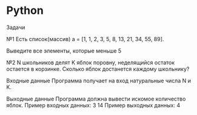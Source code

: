 # Python

 Задачи

№1
Есть список(массив) a = [1, 1, 2, 3, 5, 8, 13, 21, 34, 55, 89].

Выведите все элементы, которые меньше 5

№2
N школьников делят K яблок поровну, неделящийся остаток остается в корзинке. Сколько яблок достанется каждому школьнику?

Входные данные
Программа получает на вход натуральные числа N и K.

Выходные данные
Программа должна вывести искомое количество яблок.
Пример входных данных:
3
14
Пример выходных данных:
4
